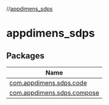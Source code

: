 //[appdimens_sdps](index.md)

# appdimens_sdps

## Packages

| Name |
|---|
| [com.appdimens.sdps.code](appdimens_sdps/com.appdimens.sdps.code/index.md) |
| [com.appdimens.sdps.compose](appdimens_sdps/com.appdimens.sdps.compose/index.md) |